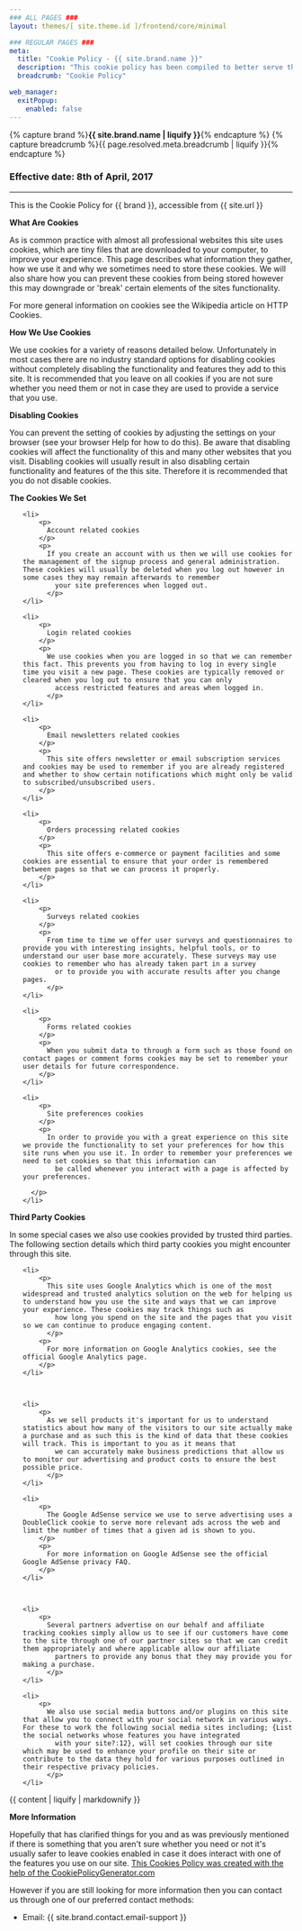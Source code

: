 ```yaml
---
### ALL PAGES ###
layout: themes/[ site.theme.id ]/frontend/core/minimal

### REGULAR PAGES ###
meta:
  title: "Cookie Policy - {{ site.brand.name }}"
  description: "This cookie policy has been compiled to better serve those who are concerned with how their personal information is being used online."
  breadcrumb: "Cookie Policy"

web_manager:
  exitPopup:
    enabled: false
---
```


{% capture brand %}**{{ site.brand.name | liquify }}**{% endcapture %}
{% capture breadcrumb %}{{ page.resolved.meta.breadcrumb | liquify }}{% endcapture %}

### Effective date: <span class="text-primary">8th of April, 2017</span>
<hr>

<p>
  This is the Cookie Policy for {{ brand }}, accessible from {{ site.url }}
</p>

<p>
  <strong>What Are Cookies</strong>
</p>

<p>
  As is common practice with almost all professional websites this site uses cookies, which are tiny files that are downloaded to your computer, to improve your experience. This page describes what information they gather, how we use it and why we sometimes
    need to store these cookies. We will also share how you can prevent these cookies from being stored however this may downgrade or 'break' certain elements of the sites functionality.
  </p>

<p>
  For more general information on cookies see the Wikipedia article on HTTP Cookies.
</p>

<p>
  <strong>How We Use Cookies</strong>
</p>

<p>
  We use cookies for a variety of reasons detailed below. Unfortunately in most cases there are no industry standard options for disabling cookies without completely disabling the functionality and features they add to this site. It is recommended that
    you leave on all cookies if you are not sure whether you need them or not in case they are used to provide a service that you use.
  </p>

<p>
  <strong>Disabling Cookies</strong>
</p>

<p>
  You can prevent the setting of cookies by adjusting the settings on your browser (see your browser Help for how to do this). Be aware that disabling cookies will affect the functionality of this and many other websites that you visit. Disabling cookies
    will usually result in also disabling certain functionality and features of the this site. Therefore it is recommended that you do not disable cookies.
  </p>


<p>
  <strong>The Cookies We Set</strong>
</p>

<ul>

    <li>
        <p>
          Account related cookies
        </p>
        <p>
          If you create an account with us then we will use cookies for the management of the signup process and general administration. These cookies will usually be deleted when you log out however in some cases they may remain afterwards to remember
            your site preferences when logged out.
          </p>
    </li>

    <li>
        <p>
          Login related cookies
        </p>
        <p>
          We use cookies when you are logged in so that we can remember this fact. This prevents you from having to log in every single time you visit a new page. These cookies are typically removed or cleared when you log out to ensure that you can only
            access restricted features and areas when logged in.
          </p>
    </li>

    <li>
        <p>
          Email newsletters related cookies
        </p>
        <p>
          This site offers newsletter or email subscription services and cookies may be used to remember if you are already registered and whether to show certain notifications which might only be valid to subscribed/unsubscribed users.
        </p>
    </li>

    <li>
        <p>
          Orders processing related cookies
        </p>
        <p>
          This site offers e-commerce or payment facilities and some cookies are essential to ensure that your order is remembered between pages so that we can process it properly.
        </p>
    </li>

    <li>
        <p>
          Surveys related cookies
        </p>
        <p>
          From time to time we offer user surveys and questionnaires to provide you with interesting insights, helpful tools, or to understand our user base more accurately. These surveys may use cookies to remember who has already taken part in a survey
            or to provide you with accurate results after you change pages.
          </p>
    </li>

    <li>
        <p>
          Forms related cookies
        </p>
        <p>
          When you submit data to through a form such as those found on contact pages or comment forms cookies may be set to remember your user details for future correspondence.
        </p>
    </li>

    <li>
        <p>
          Site preferences cookies
        </p>
        <p>
          In order to provide you with a great experience on this site we provide the functionality to set your preferences for how this site runs when you use it. In order to remember your preferences we need to set cookies so that this information can
            be called whenever you interact with a page is affected by your preferences.

      </p>
    </li>

</ul>

<p>
  <strong>Third Party Cookies</strong>
</p>

<p>
  In some special cases we also use cookies provided by trusted third parties. The following section details which third party cookies you might encounter through this site.
</p>

<ul>

    <li>
        <p>
          This site uses Google Analytics which is one of the most widespread and trusted analytics solution on the web for helping us to understand how you use the site and ways that we can improve your experience. These cookies may track things such as
            how long you spend on the site and the pages that you visit so we can continue to produce engaging content.
          </p>
        <p>
          For more information on Google Analytics cookies, see the official Google Analytics page.
        </p>
    </li>



    <li>
        <p>
          As we sell products it's important for us to understand statistics about how many of the visitors to our site actually make a purchase and as such this is the kind of data that these cookies will track. This is important to you as it means that
            we can accurately make business predictions that allow us to monitor our advertising and product costs to ensure the best possible price.
          </p>
    </li>

    <li>
        <p>
          The Google AdSense service we use to serve advertising uses a DoubleClick cookie to serve more relevant ads across the web and limit the number of times that a given ad is shown to you.
        </p>
        <p>
          For more information on Google AdSense see the official Google AdSense privacy FAQ.
        </p>
    </li>



    <li>
        <p>
          Several partners advertise on our behalf and affiliate tracking cookies simply allow us to see if our customers have come to the site through one of our partner sites so that we can credit them appropriately and where applicable allow our affiliate
            partners to provide any bonus that they may provide you for making a purchase.
          </p>
    </li>

    <li>
        <p>
          We also use social media buttons and/or plugins on this site that allow you to connect with your social network in various ways. For these to work the following social media sites including; {List the social networks whose features you have integrated
            with your site?:12}, will set cookies through our site which may be used to enhance your profile on their site or contribute to the data they hold for various purposes outlined in their respective privacy policies.
          </p>
    </li>

</ul>

{{ content | liquify | markdownify }}

<p>
  <strong>More Information</strong>
</p>

<p>
  Hopefully that has clarified things for you and as was previously mentioned if there is something that you aren't sure whether you need or not it's usually safer to leave cookies enabled in case it does interact with one of the features you use on our
    site. <a href="https://cookiepolicygenerator.com" rel="nofollow">This Cookies Policy was
        created with the help of the CookiePolicyGenerator.com</a>
      </p>

<p>
  However if you are still looking for more information then you can contact us through one of our preferred contact methods:

</p>

<ul>
    <li>Email: {{ site.brand.contact.email-support }}</li>

</ul>
